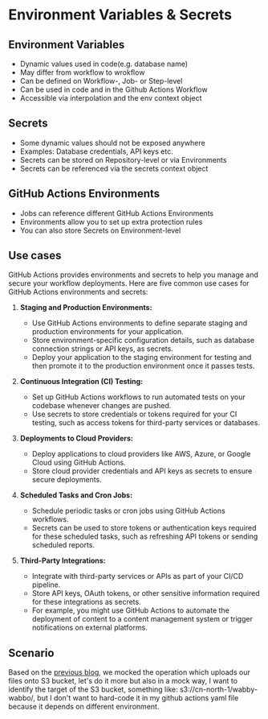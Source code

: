 # Environment Variables & Secrets

## Environment Variables
- Dynamic values used in code(e.g. database name)
- May differ from workflow to wrokflow
- Can be defined on Workflow-, Job- or Step-level
- Can be used in code and in the Github Actions Workflow
- Accessible via interpolation and the env context object


## Secrets
- Some dynamic values should not be exposed anywhere
- Examples: Database credentials, API keys etc.
- Secrets can  be stored on Repository-level or via Environments
- Secrets can be referenced via the secrets context object

## GitHub Actions Environments
- Jobs can reference different GitHub Actions Environments
- Environments allow you to set up extra protection rules
- You can also store Secrets on Environment-level

## Use cases
GitHub Actions provides environments and secrets to help you manage and secure your workflow deployments. Here are five common use cases for GitHub Actions environments and secrets:

1. **Staging and Production Environments:**
    - Use GitHub Actions environments to define separate staging and production environments for your application.
    - Store environment-specific configuration details, such as database connection strings or API keys, as secrets.
    - Deploy your application to the staging environment for testing and then promote it to the production environment once it passes tests.

2. **Continuous Integration (CI) Testing:**
    - Set up GitHub Actions workflows to run automated tests on your codebase whenever changes are pushed.
    - Use secrets to store credentials or tokens required for your CI testing, such as access tokens for third-party services or databases.

3. **Deployments to Cloud Providers:**
    - Deploy applications to cloud providers like AWS, Azure, or Google Cloud using GitHub Actions.
    - Store cloud provider credentials and API keys as secrets to ensure secure deployments.

4. **Scheduled Tasks and Cron Jobs:**
    - Schedule periodic tasks or cron jobs using GitHub Actions workflows.
    - Secrets can be used to store tokens or authentication keys required for these scheduled tasks, such as refreshing API tokens or sending scheduled reports.

5. **Third-Party Integrations:**
    - Integrate with third-party services or APIs as part of your CI/CD pipeline.
    - Store API keys, OAuth tokens, or other sensitive information required for these integrations as secrets.
    - For example, you might use GitHub Actions to automate the deployment of content to a content management system or trigger notifications on external platforms.

## Scenario
Based on the [previous blog](./04.%20Job%20Artifacts%20and%20Outputs.md), we mocked the operation which uploads our files onto S3 bucket, let's do it more but also in a mock way, I want to identify the target of the S3 bucket, something like: s3://cn-north-1/wabby-wabbo/, but I don't want to hard-code it in my github actions yaml file because it depends on different environment.
